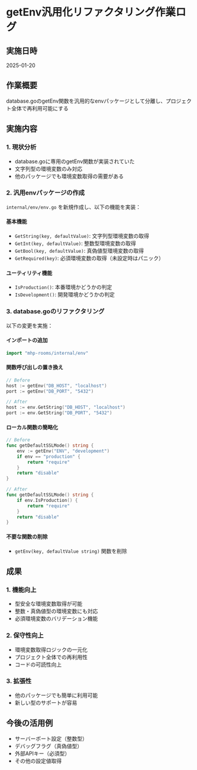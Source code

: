 # getEnv汎用化リファクタリング作業ログ

## 実施日時
2025-01-20

## 作業概要
database.goのgetEnv関数を汎用的なenvパッケージとして分離し、プロジェクト全体で再利用可能にする

## 実施内容

### 1. 現状分析
- database.goに専用のgetEnv関数が実装されていた
- 文字列型の環境変数のみ対応
- 他のパッケージでも環境変数取得の需要がある

### 2. 汎用envパッケージの作成
`internal/env/env.go` を新規作成し、以下の機能を実装：

#### 基本機能
- `GetString(key, defaultValue)`: 文字列型環境変数の取得
- `GetInt(key, defaultValue)`: 整数型環境変数の取得  
- `GetBool(key, defaultValue)`: 真偽値型環境変数の取得
- `GetRequired(key)`: 必須環境変数の取得（未設定時はパニック）

#### ユーティリティ機能
- `IsProduction()`: 本番環境かどうかの判定
- `IsDevelopment()`: 開発環境かどうかの判定

### 3. database.goのリファクタリング
以下の変更を実施：

#### インポートの追加
```go
import "mhp-rooms/internal/env"
```

#### 関数呼び出しの置き換え
```go
// Before
host := getEnv("DB_HOST", "localhost")
port := getEnv("DB_PORT", "5432")

// After  
host := env.GetString("DB_HOST", "localhost")
port := env.GetString("DB_PORT", "5432")
```

#### ローカル関数の簡略化
```go
// Before
func getDefaultSSLMode() string {
	env := getEnv("ENV", "development")
	if env == "production" {
		return "require"
	}
	return "disable"
}

// After
func getDefaultSSLMode() string {
	if env.IsProduction() {
		return "require"
	}
	return "disable"
}
```

#### 不要な関数の削除
- `getEnv(key, defaultValue string)` 関数を削除

## 成果

### 1. 機能向上
- 型安全な環境変数取得が可能
- 整数・真偽値型の環境変数にも対応
- 必須環境変数のバリデーション機能

### 2. 保守性向上
- 環境変数取得ロジックの一元化
- プロジェクト全体での再利用性
- コードの可読性向上

### 3. 拡張性
- 他のパッケージでも簡単に利用可能
- 新しい型のサポートが容易

## 今後の活用例
- サーバーポート設定（整数型）
- デバッグフラグ（真偽値型）  
- 外部APIキー（必須型）
- その他の設定値取得
